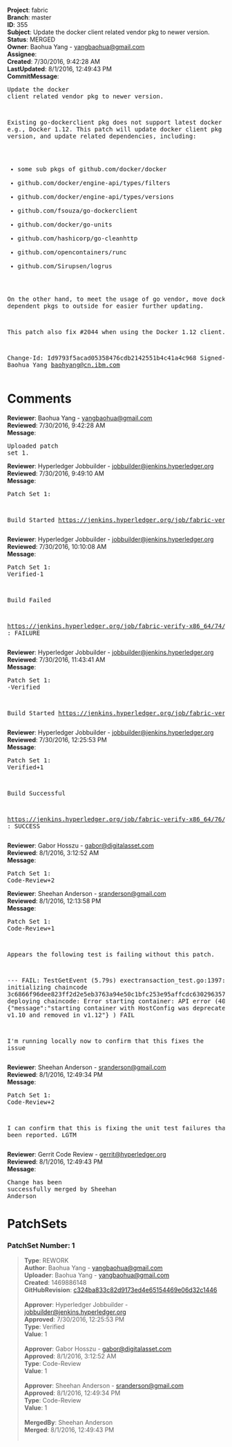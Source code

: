 <strong>Project</strong>: fabric<br><strong>Branch</strong>: master<br><strong>ID</strong>: 355<br><strong>Subject</strong>: Update the docker client related vendor pkg to newer version.<br><strong>Status</strong>: MERGED<br><strong>Owner</strong>: Baohua Yang - yangbaohua@gmail.com<br><strong>Assignee</strong>:<br><strong>Created</strong>: 7/30/2016, 9:42:28 AM<br><strong>LastUpdated</strong>: 8/1/2016, 12:49:43 PM<br><strong>CommitMessage</strong>:<br><pre>Update the docker client related vendor pkg to newer version.

Existing go-dockerclient pkg does not support latest docker API,
e.g., Docker 1.12. This patch will update docker client pkg to
latest version, and update related dependencies, including:

* some sub pkgs of github.com/docker/docker
* github.com/docker/engine-api/types/filters
* github.com/docker/engine-api/types/versions
* github.com/fsouza/go-dockerclient
* github.com/docker/go-units
* github.com/hashicorp/go-cleanhttp
* github.com/opencontainers/runc
* github.com/Sirupsen/logrus

On the other hand, to meet the usage of go vendor, move docker
client dependent pkgs to outside for easier further updating.

This patch also fix #2044 when using the Docker 1.12 client.

Change-Id: Id9793f5acad05358476cdb2142551b4c41a4c968
Signed-off-by: Baohua Yang <baohyang@cn.ibm.com>
</pre><h1>Comments</h1><strong>Reviewer</strong>: Baohua Yang - yangbaohua@gmail.com<br><strong>Reviewed</strong>: 7/30/2016, 9:42:28 AM<br><strong>Message</strong>: <pre>Uploaded patch set 1.</pre><strong>Reviewer</strong>: Hyperledger Jobbuilder - jobbuilder@jenkins.hyperledger.org<br><strong>Reviewed</strong>: 7/30/2016, 9:49:10 AM<br><strong>Message</strong>: <pre>Patch Set 1:

Build Started https://jenkins.hyperledger.org/job/fabric-verify-x86_64/74/</pre><strong>Reviewer</strong>: Hyperledger Jobbuilder - jobbuilder@jenkins.hyperledger.org<br><strong>Reviewed</strong>: 7/30/2016, 10:10:08 AM<br><strong>Message</strong>: <pre>Patch Set 1: Verified-1

Build Failed 

https://jenkins.hyperledger.org/job/fabric-verify-x86_64/74/ : FAILURE</pre><strong>Reviewer</strong>: Hyperledger Jobbuilder - jobbuilder@jenkins.hyperledger.org<br><strong>Reviewed</strong>: 7/30/2016, 11:43:41 AM<br><strong>Message</strong>: <pre>Patch Set 1: -Verified

Build Started https://jenkins.hyperledger.org/job/fabric-verify-x86_64/76/</pre><strong>Reviewer</strong>: Hyperledger Jobbuilder - jobbuilder@jenkins.hyperledger.org<br><strong>Reviewed</strong>: 7/30/2016, 12:25:53 PM<br><strong>Message</strong>: <pre>Patch Set 1: Verified+1

Build Successful 

https://jenkins.hyperledger.org/job/fabric-verify-x86_64/76/ : SUCCESS</pre><strong>Reviewer</strong>: Gabor Hosszu - gabor@digitalasset.com<br><strong>Reviewed</strong>: 8/1/2016, 3:12:52 AM<br><strong>Message</strong>: <pre>Patch Set 1: Code-Review+2</pre><strong>Reviewer</strong>: Sheehan Anderson - sranderson@gmail.com<br><strong>Reviewed</strong>: 8/1/2016, 12:13:58 PM<br><strong>Message</strong>: <pre>Patch Set 1: Code-Review+1

Appears the following test is failing without this patch.

--- FAIL: TestGetEvent (5.79s)
    exectransaction_test.go:1397: Error initializing chaincode 3c6866f96dee823ff2d2e5eb3763a94e50c1bfc253e95affcdc630296357f9047328d5cb10a2ac7ae3a5d242b847854cfcf332c213882e273ec2385b3dfca32a(Error deploying chaincode: Error starting container: API error (400): {"message":"starting container with HostConfig was deprecated since v1.10 and removed in v1.12"}
        )
FAIL

I'm running locally now to confirm that this fixes the issue</pre><strong>Reviewer</strong>: Sheehan Anderson - sranderson@gmail.com<br><strong>Reviewed</strong>: 8/1/2016, 12:49:34 PM<br><strong>Message</strong>: <pre>Patch Set 1: Code-Review+2

I can confirm that this is fixing the unit test failures that have been reported. LGTM</pre><strong>Reviewer</strong>: Gerrit Code Review - gerrit@hyperledger.org<br><strong>Reviewed</strong>: 8/1/2016, 12:49:43 PM<br><strong>Message</strong>: <pre>Change has been successfully merged by Sheehan Anderson</pre><h1>PatchSets</h1><h3>PatchSet Number: 1</h3><blockquote><strong>Type</strong>: REWORK<br><strong>Author</strong>: Baohua Yang - yangbaohua@gmail.com<br><strong>Uploader</strong>: Baohua Yang - yangbaohua@gmail.com<br><strong>Created</strong>: 1469886148<br><strong>GitHubRevision</strong>: [c324ba833c82d9173ed4e65154469e06d32c1446](https://github.com/hyperledger/fabric/commit/c324ba833c82d9173ed4e65154469e06d32c1446)<br><br><strong>Approver</strong>: Hyperledger Jobbuilder - jobbuilder@jenkins.hyperledger.org<br><strong>Approved</strong>: 7/30/2016, 12:25:53 PM<br><strong>Type</strong>: Verified<br><strong>Value</strong>: 1<br><br><strong>Approver</strong>: Gabor Hosszu - gabor@digitalasset.com<br><strong>Approved</strong>: 8/1/2016, 3:12:52 AM<br><strong>Type</strong>: Code-Review<br><strong>Value</strong>: 1<br><br><strong>Approver</strong>: Sheehan Anderson - sranderson@gmail.com<br><strong>Approved</strong>: 8/1/2016, 12:49:34 PM<br><strong>Type</strong>: Code-Review<br><strong>Value</strong>: 1<br><br><strong>MergedBy</strong>: Sheehan Anderson<br><strong>Merged</strong>: 8/1/2016, 12:49:43 PM<br><br></blockquote>